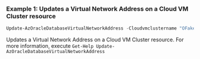 ### Example 1: Updates a Virtual Network Address on a Cloud VM Cluster resource
```powershell
Update-AzOracleDatabaseVirtualNetworkAddress -Cloudvmclustername "OFake_PowerShellTestVmCluster" -Name "virtualNetworkAddressName" -ResourceGroupName "PowerShellTestRg"
```

Updates a Virtual Network Address on a Cloud VM Cluster resource.
For more information, execute `Get-Help Update-AzOracleDatabaseVirtualNetworkAddress`